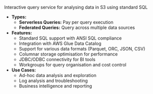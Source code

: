 Interactive query service for analysing data in S3 using standard SQL
- **Types:**
    - **Serverless Queries:** Pay per query execution
    - **Federated Queries:** Query across multiple data sources
- **Features:**
    - Standard SQL support with ANSI SQL compliance
    - Integration with AWS Glue Data Catalog
    - Support for various data formats (Parquet, ORC, JSON, CSV)
    - Columnar storage optimisation for performance
    - JDBC/ODBC connectivity for BI tools
    - Workgroups for query organisation and cost control
- **Use Cases:**
    - Ad-hoc data analysis and exploration
    - Log analysis and troubleshooting
    - Business intelligence and reporting